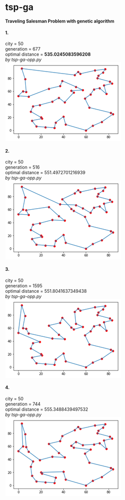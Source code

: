 # tsp-ga
**Traveling Salesman Problem with genetic algorithm**

#### 1.  
  city = 50  
  generation = 677  
  optimal distance = **535.0245083596208**   
  *by tsp-ga-opp.py*  
  ![image](https://github.com/wildlywasp/tsp/blob/master/GA/figure/city50.535.0245083596208.png)


#### 2.  
  city = 50  
  generation = 516  
  optimal distance = 551.4972701216939  
  *by tsp-ga-opp.py*  
  ![image](https://github.com/wildlywasp/tsp/blob/master/GA/figure/city50.551.4972701216939.png)
  
  
#### 3.  
  city = 50  
  generation = 1595  
  optimal distance = 551.8041637349438  
  *by tsp-ga-opp.py*  
  ![image](https://github.com/wildlywasp/tsp/blob/master/GA/figure/city50.551.8041637349438.png)
  
  
#### 4.  
  city = 50  
  generation = 744  
  optimal distance = 555.3488439497532  
  *by tsp-ga-opp.py*  
  ![image](https://github.com/wildlywasp/tsp/blob/master/GA/figure/city50.555.3488439497532.png)
